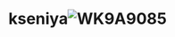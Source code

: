 # kseniya![WK9A9085](https://user-images.githubusercontent.com/126390687/221408386-4dd69c17-9ef1-4d37-baf6-873719755d8a.jpg)
